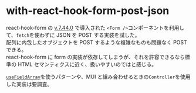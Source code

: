 # with-react-hook-form-post-json

react-hook-form の [v.7.44.0](https://github.com/react-hook-form/react-hook-form/releases/tag/v7.44.0) で導入された `<Form />`コンポーネントを利用して、`fetch`を使わずに JSON を POST する実装を試した。  
配列に内包したオブジェクトを POST するような複雑なものも問題なく POST できる。  
react-hook-form に form の実装が依存してしまうが、それを許容できるなら標準の HTML セマンティクスに近く、扱いやすいのではと感じる。

[`useFieldArray`](https://react-hook-form.com/docs/usefieldarray)を使うパターンや、MUI と組み合わせるときの`Controller`を使用した実装は要調査。
